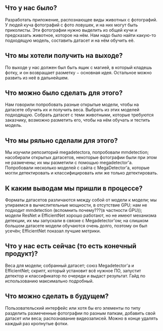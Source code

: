 ## Что у нас было?

Разработать приложение, распознающее виды животных с фотографий. У людей куча фотографий с фото ловушек, и на них могут быть приколисты. Эти фотографии нужно выделить из общей кучи и предсказать животное, которое на нём. Нам надо было найти какую-то подходящую модель, составить датасет и на нём обучить её. 
## Что мы хотели получить на выходе?

По выходе у нас должен был быть ящик с магией, в который кладешь фотку, и он возвращает разметку $-$ основная идея. Остальное можно развить из неё в дальнейшем.
## Что можно было сделать для этого?

Нам говорили попробовать разные открытые модели, чтобы на датасете обучить их и получить веса. Выбрать из этих моделей подходящую. Собрать датасет с теми животными, которые требуются заказчику, возможно разметить его, чтобы на нём обучать и тестить модель.
## Что мы ряльно сделали для этого?

Мы изучили репозиторий megadetectora, попробовали mmdetection; насобирали открытых датасетов, некоторые фотографии были при этом не размечены; их мы разметили с помощью megadetector'a. Попробовали несколько моделей с сайта с MegaDetector'а, которые могли детектировать и классифицировать или же только детектировать.
## К каким выводам мы пришли в процессе?

Форматы датасетов различаются между собой от модели к модели; мы упираемся в вычислительные мощности, в отсутствие GPU; нам не подходит mmdetection (вспомнить почему???(в частности GPU)); модели ResNet и EfficientNet хорошо работают, но не имеют механизма детекции, их мы запускали в связке с Megadetector'ом; на слишком большом датасете модели обучаются очень долго, поэтому он был усечён; EfficientNet показал лучшие метрики.
## Что у нас есть сейчас (то есть конечный продукт)?

Веса для модели; собранный датасет; союз Megadetector'а и EfficientNet; скрипт, который установит всё нужное ПО, запустит детектор и классификатор по очереди и выдаст результат. Гайд по использованию максимально подробный.
## Что можно сделать в будущем?

Пользовательский интерфейс или хотя бы его элементы по типу разделить размеченные фотографии по разным папкам, добавить свой датасет или веса; распознавание видеозаписей. Можно в конце удалять каждый раз кропнутые фотки.
